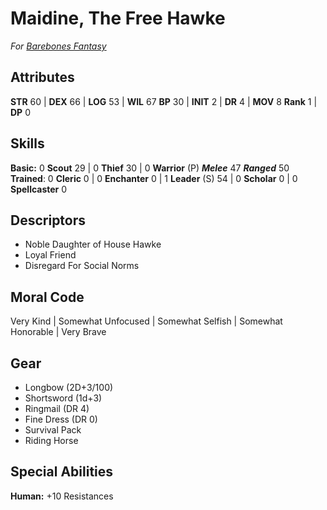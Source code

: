 # Maidine, The Free Hawke
*For [Barebones Fantasy](https://www.drivethrurpg.com/product/107498/BareBones-Fantasy-Role-Playing-Game?)*
## Attributes
**STR** 60 | **DEX** 66 | **LOG** 53 | **WIL** 67
**BP** 30 | **INIT** 2 | **DR** 4 | **MOV** 8
**Rank** 1 | **DP** 0

## Skills
**Basic:** 0 **Scout** 29 | 0 **Thief** 30 | 0 **Warrior** (P) ***Melee*** 47 ***Ranged*** 50
**Trained**: 0 **Cleric** 0 | 0 **Enchanter** 0 | 1 **Leader** (S) 54 | 0 **Scholar** 0 | 0 **Spellcaster** 0

## Descriptors
- Noble Daughter of House Hawke
- Loyal Friend
- Disregard For Social Norms

## Moral Code
Very Kind | Somewhat Unfocused | Somewhat Selfish | Somewhat Honorable | Very Brave

## Gear
- Longbow (2D+3/100)
- Shortsword (1d+3)
- Ringmail (DR 4)
- Fine Dress (DR 0)
- Survival Pack
- Riding Horse

## Special Abilities
**Human:** +10 Resistances